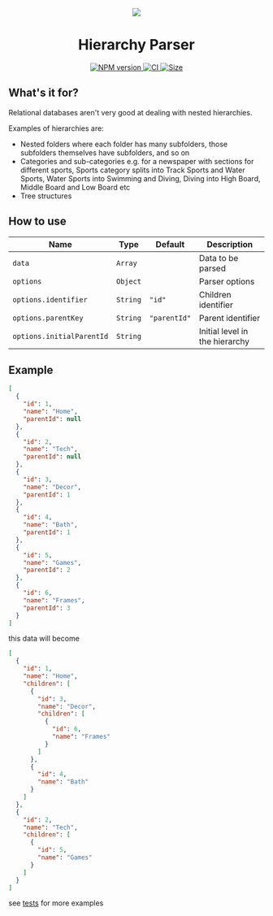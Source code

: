  <p align="center">
  <img src="https://res.cloudinary.com/riqra/image/upload/v1513825837/github/hierarchy-parser.svg" />
</p>

<h1 align="center">
  Hierarchy Parser
</h1>

<p align="center">
  <a href="https://npmjs.org/package/@riqra/hierarchy-parser">
    <img alt="NPM version" src="https://img.shields.io/npm/v/@riqra/hierarchy-parser.svg?style=for-the-badge">
  </a>
  <a href="https://github.com/riqra/hierarchy-parser/actions/workflows/ci.yml">
    <img alt="CI" src="https://img.shields.io/github/workflow/status/riqra/hierarchy-parser/CI?label=CI&style=for-the-badge">
  </a>
  <a href="https://bundlephobia.com/package/@riqra/hierarchy-parser">
    <img alt="Size" src="https://img.shields.io/bundlephobia/minzip/@riqra/hierarchy-parser?style=for-the-badge">
  </a>
</p>

## What's it for?

Relational databases aren't very good at dealing with nested hierarchies.

Examples of hierarchies are:

- Nested folders where each folder has many subfolders, those subfolders themselves have subfolders, and so on
- Categories and sub-categories e.g. for a newspaper with sections for different sports, Sports category splits into Track Sports and Water Sports, Water Sports into Swimming and Diving, Diving into High Board, Middle Board and Low Board etc
- Tree structures

## How to use

| Name                      | Type     | Default      | Description                    |
| ------------------------- | -------- | ------------ | ------------------------------ |
| `data`                    | `Array`  |              | Data to be parsed              |
| `options`                 | `Object` |              | Parser options                 |
| `options.identifier`      | `String` | `"id"`       | Children identifier            |
| `options.parentKey`       | `String` | `"parentId"` | Parent identifier              |
| `options.initialParentId` | `String` |              | Initial level in the hierarchy |

## Example

```json
[
  {
    "id": 1,
    "name": "Home",
    "parentId": null
  },
  {
    "id": 2,
    "name": "Tech",
    "parentId": null
  },
  {
    "id": 3,
    "name": "Decor",
    "parentId": 1
  },
  {
    "id": 4,
    "name": "Bath",
    "parentId": 1
  },
  {
    "id": 5,
    "name": "Games",
    "parentId": 2
  },
  {
    "id": 6,
    "name": "Frames",
    "parentId": 3
  }
]
```

this data will become

```json
[
  {
    "id": 1,
    "name": "Home",
    "children": [
      {
        "id": 3,
        "name": "Decor",
        "children": [
          {
            "id": 6,
            "name": "Frames"
          }
        ]
      },
      {
        "id": 4,
        "name": "Bath"
      }
    ]
  },
  {
    "id": 2,
    "name": "Tech",
    "children": [
      {
        "id": 5,
        "name": "Games"
      }
    ]
  }
]
```

see [tests](https://github.com/riqra/hierarchy-parser/tree/master/test) for more examples

